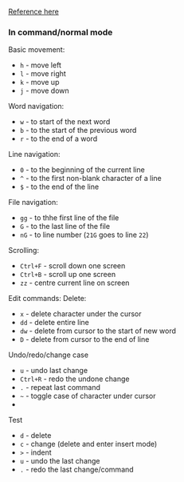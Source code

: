 [Reference here](https://ctoomey.com/mastering-the-vim-language-slides.pdf)

### In command/normal mode

Basic movement:
- `h` - move left
- `l` - move right
- `k` - move up
- `j` - move down

Word navigation:
- `w` - to start of the next word
- `b` - to the start of the previous word
- `r` - to the end of a word

Line navigation:
- `0` - to the beginning of the current line
- `^` - to the first non-blank character of a line
- `$` - to the end of the line

File navigation:
- `gg` - to thhe first line of the file
- `G` - to the last line of the file
- `nG` - to line number (`21G` goes to line `22`)

Scrolling:
- `Ctrl+F` - scroll down one screen
- `Ctrl+B` - scroll up one screen
- `zz` - centre current line on screen

Edit commands:
Delete:
- `x` - delete character under the cursor
- `dd` - delete entire line
- `dw` - delete from cursor to the start of new word
- `D` - delete from cursor to the end of line

Undo/redo/change case
- `u` - undo last change
- `Ctrl+R` - redo the undone change
- `.` - repeat last command
- `~` - toggle case of character under cursor
- 
Test
- `d` - delete  
- `c` - change (delete and enter insert mode)  
- `>` - indent
- `u` - undo the last change
- `.` - redo the last change/command
